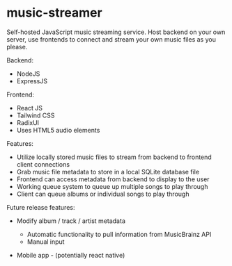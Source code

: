 # music-streamer
Self-hosted JavaScript music streaming service. Host backend on your own server, use frontends to connect and stream your own music files as you please.

Backend:
- NodeJS
- ExpressJS
  
Frontend:
- React JS
- Tailwind CSS
- RadixUI
- Uses HTML5 audio elements

Features:
- Utilize locally stored music files to stream from backend to frontend client connections
- Grab music file metadata to store in a local SQLite database file
- Frontend can access metadata from backend to display to the user
- Working queue system to queue up multiple songs to play through
- Client can queue albums or individual songs to play through

Future release features:
- Modify album / track / artist metadata
    - Automatic functionality to pull information from MusicBrainz API
    - Manual input
 
- Mobile app - (potentially react native)
